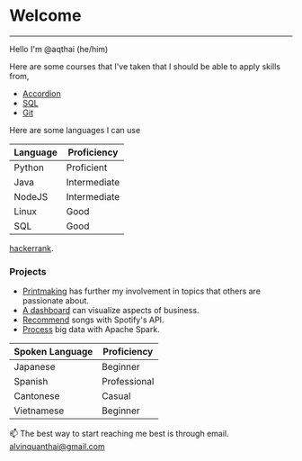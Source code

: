 # Welcome
---
Hello I'm @aqthai (he/him)

Here are some courses that I've taken that I should be able to apply skills from,
- [Accordion](https://www.udemy.com/share/107jae3@09sHfoEZo5XIbVTEL-uYYYIpLV-nM0Ajrru5UFtsEdfNtHZi1rl88o_QeJl1EOrm/)
- [SQL](https://www.udemy.com/share/103Gtl3@d0u_SOSW8ksRwUg8GtGCGRPMN2edBdY5DtSDmHtPIPmgTN3E5S6h5rfVUn_I-aj5/)
- [Git](https://www.udemy.com/share/104d2a3@_PpYUgn-6dLh8jymzVzUnjr5IICZKyiUzjDdUbLajhGiIv7HzZtyBBAoP446Xb56/)


Here are some languages I can use

| Language | Proficiency |
| ----------- | ----------- |
| Python | Proficient |
| Java | Intermediate |
| NodeJS | Intermediate |                   
| Linux | Good |
| SQL | Good |

[hackerrank](https://www.hackerrank.com/alvinquanthai).

### Projects
- [Printmaking](https://aqthai.github.io/print-protest/) has further my involvement in topics that others are passionate about.
- [A dashboard](https://github.com/aqthai/malaria_dashboard) can visualize aspects of business.
- [Recommend](https://github.com/aqthai/spotify_analyzer) songs with Spotify's API.
- [Process](https://github.com/aqthai/credit_card_data_visualization) big data with Apache Spark.

| Spoken Language | Proficiency |
| ----------- | ----------- |
| Japanese | Beginner |
| Spanish | Professional |
| Cantonese | Casual |
| Vietnamese | Beginner |

📫 The best way to start reaching me best is through email. alvinquanthai@gmail.com

<!---
aqthai/aqthai is a ✨ special ✨ repository because its `README.md` (this file) appears on your GitHub profile.
You can click the Preview link to take a look at your changes.
--->
